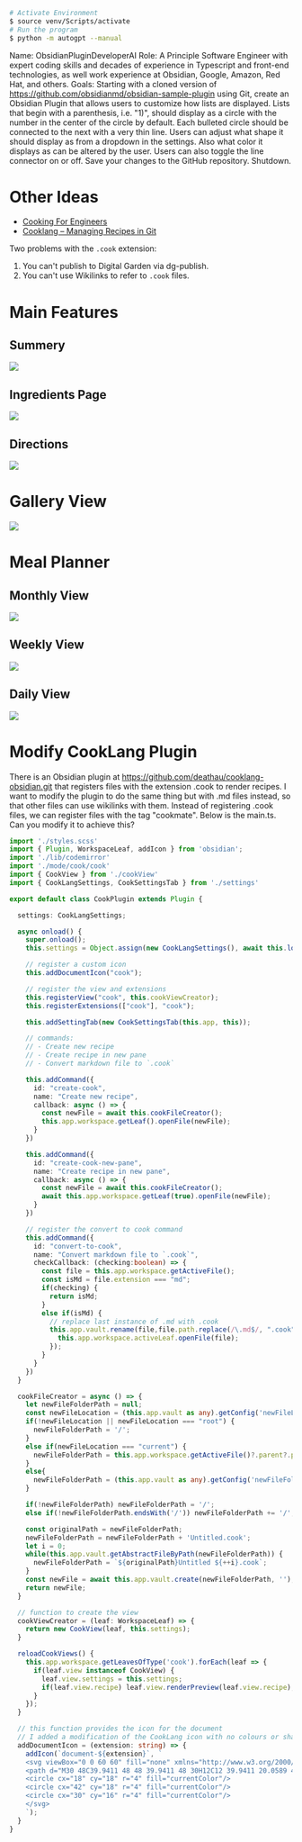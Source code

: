 

```bash
# Activate Environment
$ source venv/Scripts/activate
# Run the program
$ python -m autogpt --manual
```

Name: ObsidianPluginDeveloperAI
Role: A Principle Software Engineer with expert coding skills and decades of experience in Typescript and front-end technologies, as well work experience at Obsidian, Google, Amazon, Red Hat, and others.
Goals:
Starting with a cloned version of https://github.com/obsidianmd/obsidian-sample-plugin using Git, create an Obsidian Plugin that allows users to customize how lists are displayed. Lists that begin with a parenthesis, i.e. "1)", should display as a circle with the number in the center of the circle by default. Each bulleted circle should be connected to the next with a very thin line. Users can adjust what shape it should display as from a dropdown in the settings. Also what color it displays as can be altered by the user. Users can also toggle the line connector on or off. Save your changes to the GitHub repository. Shutdown.

# Other Ideas

- [Cooking For Engineers](https://www.cookingforengineers.com/recipe/108/Banana-Nut-Bread/trn)
- [Cooklang – Managing Recipes in Git](https://brianlovin.com/hn/30582877)

Two problems with the `.cook` extension:

1. You can't publish to Digital Garden via dg-publish.
2. You can't use Wikilinks to refer to `.cook` files.

# Main Features

## Summery
![](https://lh3.googleusercontent.com/Z8YHpiJYJ7ELXWeaNNj_MJ1pJLe2iWeHsMyYVJdhG2uvqCPj2ZGa6tJbXP3wwuCK3Godw7pd15nhXOmR_6PfcpyJrMPMIKMyxwF_50uHmmvAJpdCqrXYm-0pWXRtIX6AG7NqVAj6LPGxm9IbzschoHSxYPeJ2UmHnIvp4lzgMZT2xp-FgZugjUvdhhJ_zLqNouQ59EMZ7_quM74A92a71VbGGMHW4E-dnq6PczVpkyo_c52FBfvxo-VKOBVAZIUxEIxyhCRXecEkY81GQzGsNPTwE8AMn3dA3CSszJK_bgkVNjL4pMxZTvq2-vUseokGofEw3JXpgJx6bD6MxSROoErUeexRTZD8k3EMWxUDh1SAeGoCf3vULJ0xVQFoDfmZ9YxfJd1yK6Z2AffWQBN3GL8mAKF0AlrymFvtFQLdR7oBkjAOSTduhc5NId653-kgYqrlf4PPhtsItn5vWvjlC_jil08BwJ6sv5Cw2qJ5Bqy8gpGJy3kY0iXX5QYJ4uVry5Fh55OEeF_0cCDV1jaSeM3pypEqk59KL_tTLj46RyrHMpZhGXUcqfEWnNDRxKFR2kFDNeXj14NiR82DNjWRBR0M9_ZTEenTKiWsdKSk-Mj_h1zU4iIpt9OzlEwxs6Zc4rAaheFgzxyeclJ40aaf3Gy251LS3ziTu7JUITrc0kqYFZm13PAglPEj044_g5sJ0opK4Z4RpxtgNkb5ZZScTGHHjv7EfReSUbjO4dZqPgcx9v9dLAhAvGxVpjSTuMNPKqtKo03r87RNbGKy1wfqVylCg4OnS7f2M69A3pn3UnskTylq6x9Bq-K2doO9zkVIsrr619xfr9LW5eIiJQWhY0WRRH2AZyV0x9RPSDPJweL3shflbyyAmD-9Cj39zrQk9z1OQY5auIf-J4wwj8N26nVtpfO64vKSETSj5IxLeZsjNQ=w579-h1255-s-no?authuser=0)

## Ingredients Page
![](https://lh3.googleusercontent.com/MbiyQ2mWEcPr4iqYOm5t62kTK8A3PbaGCEFjehZYb1KSkhKisiTpxiUAn99DIz50GttahMuL_9NVWsQcmm77p2e6tbxgn3assf3c1tJ8TaSHgyA_lxSxQrAfiqsu57Pbl_ja7w8VPBa1pjNATjYrfKYY6oiTc6jt9-I9r2VAnqHNV-IVyu16Bx40jnKky8vWs3wyWkeGwggMGNn2tj7dHRhxQ5yre_d6tkirc7VINm2s30NZuLazCO8tHxhI68NeWMQskJGhbAnxk5aIUtxAr8hSptVa9lqKb78ZNVD2gqwS0pfuPXE1KvjkLHlNf-ey_gMG32hueH6OTRaawQorQKAQZIUtq72oHQdPkrUyVzWSFix0jdpm9N6ggPh9GxxhKv3qsutA67JWEzm59EchTyTCG1KxVqI3c8ADXft59PLjOKTQYcJ3g23Cy_SxoQfHnGcyF91hS-6a8-04nSVmhbpIKycFaAenRFAt9SCa_Yjh9Qfe79lqCe_7LrB-6bu6Qob_Vax7-j32qVd2FAxZSOc3TCLs7Yv7cfuzxkQ2G5JA-87xJNX7k9aczzzr3AUAv5_vUsWc_iXCtXLk4yAMmwLMsdTqrOLYTEoZWN5UT_zn4Ih0wTCO0kvXLFuFh-8TA8tpNVxFhxNg1ldxkAdpRoKVqEr9PFSKc99e-pGb44sdvjrCZFlRjq9Bg2TOI9FgFAcTJrHaOhEOMQGVIaYXDZZ9xOjNBUuLch_L7RzaoCuizFVBL6c7yi-mx6wv3OB4REAnbyBRnvpa__xpeWQp6Nt0YTGtnGKETWc6jCHHbFdw6gB-ddSFXM3WYGlF9fx93qO3Prr4eT2qFA8Mm-kVoiPm3Xw64emSERwJ39BUypukW5eIjYfUoqKeca_yjYmcJhaWvNwYcOZvGfPUGHD6T3w7t85MhOOasrd9d3NOz1yP5Q=w579-h1255-s-no?authuser=0)

## Directions
![](https://lh3.googleusercontent.com/Db_Xk7FWG6s60MPQVGo-mZlPX5KbbY0eUXVK2kuevxIdtS-PnLSzCDjod67f59uxy0JiP6F_LO5zc-8dXfNd6Wg2VKW0j7Y3TZg6KuJGpKkdA4OFabFPC1d5skyu7GP500cb2VWsT8Y3YZJRHdUZBlV6FE5OXWDJDZvOntbuQvqh6hyErbA_7yeeNY-NFgbWrCe0ttY4r_IYYvFSiCkWewHgFMwWEYdPWAqplVzn1cdn943odOLf_0q_Yb25yFbRYgSyGRd0lE1IOw_o-bfsEXcMOQIOrCXnkg2Elbi_Xq6SbflGv4awpV8paOAqrNpjwdJtuAnqoUeiTfwhKcsz9R9PdjR1hLQiBeEjRVO7Fgn5TYILOg29LRHqGL_3SJe2RmnE0-5sgFnu0yT-tM0HB8FkE6GtrSEgss_dsVqWvmGbftWc47PkCQ18DcvuoEnHtdJx3j1ECQ97gWlX7_wEe1AGmx3xg_kNt8m2rZ4eBoJTby7bJZMXYxk9PT8a5bB6XGy9rfddr2ikHQktFim4IZQnOJ78H-sK7tSnxXrs3r5iNjxPJIl-vO8i5Q5W7jC2y19gCwvDN739tXKCvhdaJ9UVYzNIzi8chB9FhfFzUUTXKLisLY1h12A_W1N2HC611pJrMSaELO48snDL2bOc31gnAZucY7Hrabe-TYXjYwIiOyX_Wt3QHLprWy6AJ52g7tq-HaYvWnwYeig0rXU-6D4EKJ2XS2UbFhnbnSdGvK1_p093T5IJiT6760Fzhx78YQYC9g4Ck0nyMVtMs1boPzEZ3P-W3TALXMjqaLrdVysRWelc3qh2ADpL2g1Rd8wzZuo1mCOg5Vt1w8tt8ZSx2fECmYaZPgeOf5xCAZwPwjaHMP7XetLR04sP6Htq24W4EWFAoLI26zg49oRXwqr6MPcRksQE3kU_KulP6whx4usdZg=w579-h1255-s-no?authuser=0)

# Gallery View
![](https://lh3.googleusercontent.com/0l9nwO5TNLZLdig4wnjpC72Jh3wUX52dkxwdYMemsDZXiVeJpaf1Zb15oVB5ShshjT5KvgWyEvCMpitWF1y8h-10aSF9t2D3qlrvCUk5U0OCdtMbeNl6arC2xONfqr2uQfaIaKsyndYtO9Q0L0mKO6Y6cbdlK3xu7U_SNtg9xXW0mVUfEmaOYp856BlOkoTw56uLb857NVqMWV9RSwW7ET7Qty1qL_vMIIPsUhbfU_tn9ODECUzP7TUNUs0pXAg5SfNJAXiTDJd9rX12y4kq2GYlntKJeSy06s91otWehBRuKcVGIH-6E0tAW6_FMYS4HlLg5oeUfqJwrvterxI_W0WZCcBjGpfu5PepI6OqBHczwX8DMhnSJjAzui-3nQPXwALbt48Z138xkQrA0zmGVnklWTcXa8xC9ciGnd4qG3fYu0AMKYzquo2mhakmz-cQ7XTaRizDSisEmilVre3pc2jNObm3jZ52SRbkoiGsf6IPqij6Czxzk_XEDwwDBDfj9z62F7erPt0oBWLJtItCGWxouVVFD9nnoBXJ3fJxuW07yzOPI5LZslX38rFOXsxkuPXeuYNwm9zsf0VJH-srqhWCYqCzNZ2N9PuPpGbBcGKcUkLr8IXEbpJYeypUY20tT7vReMCpd5DHZ0fBlsQvV87uOcY5pAiHi6jY5F0yLp-rBGENtM453ZwY9Y3votiuXAgtdNl51su5C_wg6NKMEDD9AOl4G_V_k8OEBzKd3306maAxoU2ETiB3NStXoJF01HUXyW56ERAh4LT36kWiUga8p8AbaAdnqbAFE-4zJLVOvwV3SA3Pn7CGAAn0YWE-Cc22wp62yRHejtV5Q_9vUyVK_cHD43B0DNNW_HehJ-E47qP-Si8p7MD1zUwcPbt9YduCvXUrf9iz0OBWEKiZqU-cJy4k_ZbmBSIAcAqU0pFPmA=w579-h1255-s-no?authuser=0)

# Meal Planner

## Monthly View
![](https://lh3.googleusercontent.com/imsoIugy7R_xjJ62yxzd6Gh_uwfhOlGCXvhpiv0wIVHXRXkIWjzCLW9goHYGIum75YBt6yxlxZBl5A7VtkD9b7sL5o4bcTWH_owQJy3qHCinsbauF0yV15MfrSu2ymc2vHKBOs6cBPgXKB6lbI7HOztpKHUpAycc9wFF23Wfe0ZdIGjiSgniME6kSfq_QNjABaML0K2aw4Z-19wkMbV2DO1vPIqJc8mRow2Lu2hDu2NwUE8p1jLu7MYGe3CVKPjeLl4mHsBL1xH5zPEyEyy6wzYf8OIy-rR7ov02TyBSc8tj2r79XeOfcA6wPzpOiLXLTyfYNnVCwwjJ-Z9LDFY8cFhA-uN48ISMUjuKwM4k-NLSBqj6NHhiUPvc82sT2PZ7Tbq6nNQI7n6x0UpzOi2g0jDCLmBRhudej9b6HEA26sQ7blRlrVYAKULqHHfC09nqw8q76HWRQqAen381J2pExbnsx7ti458zZFtzrc_qaYUzS-zTiycnvkFCqQjLBKGDYin9vO_198ctqkESoVjsLji7de6N_nDeXZ9CrBo-pBMR-LEE4wT8I_wpll1zgOkm9u0R9nQUpk47q5c7T35QPeERw3KbXgaJeAQUSQH6Rhnrsw5YBA7wr16QfOKT33izYCFCh21NZDqOXV6rv9_nnZQOnv-1ciCI8d1eTemHzFj9-JS0nAlAbbdFSpubvEaQP2z0Qe2P8edmNfPf93i_8bBiPayklLUZB20zux3y4E3-alibBH-YsvO3Qq18kxiKIWhknGFeUK4N5-wiWvgM8nVFE84N6JLE5WXhGB7B19-ugkqiGi4YyZOo3Zr3udRd_saBkypYOKTRqWyMwb5qrDWKn8m8kz2zTjXxtvCqs4OiSQw6G5uhCVnTn8oyjLMQojZ9SEDh0eEDE6Kikws7p6fa0NyYyCcUrMHNJOjGjArPgQ=w579-h1255-s-no?authuser=0)

## Weekly View
![](https://lh3.googleusercontent.com/GO6RpOMe4R5w_33-IUkgrcsASRt7rGCXZGs7cPzhji_lzjCtCaVYjXv8ixdw9LI660uXlGEtIgzcnrQNEdAbu-4fEtxzdKZsvNeRwM4FfsVj8l70GQrnqZIchqRMP-Nw7tM1iQLKy1AAqs5vWJnCIO0YhUhNkboZjuyqhtJaCNy1zHinphQgZVd7zHnH_KTnnY1GKHKZ1B59VG_V7UTOFsLYXzCP586KbIdukVDCRF3_pIS2AbJdvQKzls5axghZZGqBNLw3vp6jdVmKLveu0S8HsjNeSLBSlxrwqRCg-iysDJCsb9Fb6v9_Gt5bpc3lq5j7BLj4-BH2DikJpbTvjom7DTpGbQLx0wgbew9vLuq5wLAFd_ClTbUE2ecsMBtCTOxlIiw_8owTpx1MARl4Ld_U9t5V5VZtN6oWs-2lrbFPoRz_y0iLRNZOWVpgi2sPujOtKw-TkX6nFnZbWbCbokaOGxMwV4xyJa8BC90D2J7Zq9tTX83N_ZePr9JYgCHi4IW557I3EitMh7g0G6FihVZfsAV8CfVQAjPsKaBRZdNLYuCREKUgwSaoqlp3H_VVB46AcHEhDpSmSkwpjX0H9YkMHRAF2W59OI0ZXPM5LuB6K4d7eAA8Eocj_9-NN0kOTjXrqJZF_QoCmZJKYWOzofg0s__lXqAgD0iUZd7sE5e8AfLHb7d46LG-5CZOtwlaT9v7jLMaof4ulcU9-bd5DbZA77DBoYKP6l4liOLXn6laZE1jULTpJq-ZtDbDXGxJtGEVc1CTM8ZbFiwshMWcPFLZ8zshkvTg6CFROE0BI9tt47jV9nXsbbM4oRnOgW0IXsUlf1er5Zgwb_8AxpsKIf0RGy_ISeAFjWXwLt7usUdFD53rd5166tqBDD1bsnq_Dc6bsvGEFB8DlJJWdz6gsgUg8601dAfQuvRYLz-P7sn85A=w579-h1255-s-no?authuser=0)

## Daily View
![](https://lh3.googleusercontent.com/8lYEuGK82O085_johFwnDMe9ttbTeuk5YY6jdyO5ZHHiBPSN8aElgTWoMRPx1FGYWGQ0xxWV0cMR1qpdfZPBoQFo_4WteJ-WZwB1AESD38RYY8u1Il6UtSUCHYPbOOuj2YhsvpyX5upFGwnm0bLFOg3fzOt7pdxgdCsyGjO-WebhgPg8WMxhx5ClenhBhccs7K5JI5Rx0ade3utpyosRBVgTlxwoM4zvWt5KD92qso9CiNUXAAMXun6B6Qs7X30Wlj4FZVZSM0xGQFirXxJDiS2XBCWOenzzqq9iaKrzLpdtRaWnbTt0ckfMrj33MldBN1RadQYh4lwlFYjKcts-5PD561BeihNfaAQJ1xhRJV2Rs53hw4z_YRZHH5XQf-JdHqX1SP9dyQ3XPMcOolwZyVv2lbMPVzp2HhCXgfr-D3LOKgHsQCPugqHQrgTiGKNea9YJUeGTN-QACM1cPF_8fCFzc17t1MLldDz_PoOBRboqYq-qsps1VtA2rEfGaw8r9FJ4Psr_8u_HVprIG4ERTiMR9N33-0zTSFo-bPZ-rjgGmU-q-_oLQJxwsvk5PQYwDwk4lHh_5o69PfTDbkyDY1GBThzbwP_y3EBso_v-qbyYy995RIemiQcDMTCh_SzXe0F05l5elVPtdYX7oLlhpaBDQdp463PQdzAfM21FPJOcUbH7WJfgvg-KHM18H0n1hGg6ssBm1jbddvPOBYF3IGWzy-0ywkTHzUhx2BYorUkBWmbGNX4_Jls8wgQ_GABbEIcOMwqc60B9j2wuHWjXWzm224cBS0JLsTjcYP8gziD87QqxhBgo5r7e2WZlUjzaLXMef98ycgxH0Omukeun7Xij0eRxzFiX8aWvHnqHnr7XShh2vyv1LQRBY1TmQym9CJjb4t6r_GC18ZbTPLSb5v3UFx77U_XQNmR4LDrLot5elA=w579-h1255-s-no?authuser=0)

# Modify CookLang Plugin

There is an Obsidian plugin at https://github.com/deathau/cooklang-obsidian.git that registers files with the extension .cook to render recipes. I want to modify the plugin to do the same thing but with .md files instead, so that other files can use wikilinks with them. Instead of registering .cook files, we can register files with the tag "cookmate". Below is the main.ts. Can you modify it to achieve this?

```ts
import './styles.scss'
import { Plugin, WorkspaceLeaf, addIcon } from 'obsidian';
import './lib/codemirror'
import './mode/cook/cook'
import { CookView } from './cookView'
import { CookLangSettings, CookSettingsTab } from './settings'

export default class CookPlugin extends Plugin {

  settings: CookLangSettings;

  async onload() {
    super.onload();
    this.settings = Object.assign(new CookLangSettings(), await this.loadData());

    // register a custom icon
    this.addDocumentIcon("cook");

    // register the view and extensions
    this.registerView("cook", this.cookViewCreator);
    this.registerExtensions(["cook"], "cook");

    this.addSettingTab(new CookSettingsTab(this.app, this));

    // commands:
    // - Create new recipe
    // - Create recipe in new pane
    // - Convert markdown file to `.cook`

    this.addCommand({
      id: "create-cook",
      name: "Create new recipe",
      callback: async () => {
        const newFile = await this.cookFileCreator();
        this.app.workspace.getLeaf().openFile(newFile);
      }
    })

    this.addCommand({
      id: "create-cook-new-pane",
      name: "Create recipe in new pane",
      callback: async () => {
        const newFile = await this.cookFileCreator();
        await this.app.workspace.getLeaf(true).openFile(newFile);
      }
    })

    // register the convert to cook command
    this.addCommand({
      id: "convert-to-cook",
      name: "Convert markdown file to `.cook`",
      checkCallback: (checking:boolean) => {
        const file = this.app.workspace.getActiveFile();
        const isMd = file.extension === "md";
        if(checking) {
          return isMd;
        }
        else if(isMd) {
          // replace last instance of .md with .cook
          this.app.vault.rename(file,file.path.replace(/\.md$/, ".cook")).then(() => {
            this.app.workspace.activeLeaf.openFile(file);
          });
        }
      }
    })
  }

  cookFileCreator = async () => {
    let newFileFolderPath = null;
    const newFileLocation = (this.app.vault as any).getConfig('newFileLocation');
    if(!newFileLocation || newFileLocation === "root") {
      newFileFolderPath = '/';
    }
    else if(newFileLocation === "current") {
      newFileFolderPath = this.app.workspace.getActiveFile()?.parent?.path;
    }
    else{
      newFileFolderPath = (this.app.vault as any).getConfig('newFileFolderPath');
    }

    if(!newFileFolderPath) newFileFolderPath = '/';
    else if(!newFileFolderPath.endsWith('/')) newFileFolderPath += '/';

    const originalPath = newFileFolderPath;
    newFileFolderPath = newFileFolderPath + 'Untitled.cook';
    let i = 0;
    while(this.app.vault.getAbstractFileByPath(newFileFolderPath)) {
      newFileFolderPath = `${originalPath}Untitled ${++i}.cook`;
    }
    const newFile = await this.app.vault.create(newFileFolderPath, '');
    return newFile;
  }

  // function to create the view
  cookViewCreator = (leaf: WorkspaceLeaf) => {
    return new CookView(leaf, this.settings);
  }

  reloadCookViews() {
    this.app.workspace.getLeavesOfType('cook').forEach(leaf => {
      if(leaf.view instanceof CookView) {
        leaf.view.settings = this.settings;
        if(leaf.view.recipe) leaf.view.renderPreview(leaf.view.recipe);
      }
    });
  }

  // this function provides the icon for the document
  // I added a modification of the CookLang icon with no colours or shadows
  addDocumentIcon = (extension: string) => {
    addIcon(`document-${extension}`, `
    <svg viewBox="0 0 60 60" fill="none" xmlns="http://www.w3.org/2000/svg">
    <path d="M30 48C39.9411 48 48 39.9411 48 30H12C12 39.9411 20.0589 48 30 48Z" fill="currentColor"/>
    <circle cx="18" cy="18" r="4" fill="currentColor"/>
    <circle cx="42" cy="18" r="4" fill="currentColor"/>
    <circle cx="30" cy="16" r="4" fill="currentColor"/>
    </svg>
    `);
  }
}
```
